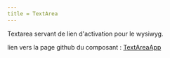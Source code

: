 ```yaml
---
title = TextArea
---
```


Textarea servant de lien d'activation pour le wysiwyg.

lien vers la page github du composant : [TextAreaApp](https://github.com/tracim/tracim_lib/tree/master/src/component/Input/TextAreaApp)


